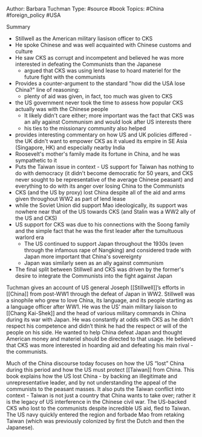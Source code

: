 Author:  Barbara Tuchman
Type: #source #book
Topics: #China #foreign_policy #USA

Summary
- Stillwell as the American military liasison officer to CKS
- He spoke Chinese and was well acquainted with Chinese customs and culture
- He saw CKS as corrupt and incompetent and believed he was more interested in defeating the Communists than the Japanese
	- argued that CKS was using lend lease to hoard materiel for the future fight with the communists
- Provides a counter-argument to the standard "how did the USA lose China?" line of reasoning:
	- plenty of aid was given, in fact, too much was given to CKS
- the US government never took the time to assess how popular CKS actually was with the Chinese people
	- It likely didn't care either; more important was the fact that CKS was an ally against Communism and would look after US interests there
	- his ties to the missionary community also helped
- provides interesting commentary on how US and UK policies differed - the UK didn't want to empower CKS as it valued its empire in SE Asia (Singapore, HK) and especially nearby India
- Roosevelt's mother's family made its fortune in China, and he was sympathetic to it
- Puts the Taiwan issue in context - US support for Taiwan has nothing to do with democracy (it didn't become democratic for 50 years, and CKS never sought to be representative of the average Chinese peasant) and everything to do with its anger over losing China to the Communists 
- CKS (and the US by proxy) lost China despite all of the aid and arms given throughout WW2 as part of lend lease
- while the Soviet Union did support Mao ideologically, its support was nowhere near that of the US towards CKS (and Stalin was a WW2 ally of the US and CKS)
- US support for CKS was due to his connections with the Soong family and the simple fact that he was the first leader after the tumultuous warlord era
	- The US continued to support Japan throughout the 1930s (even through the infamous rape of Nangking) and considered trade with Japan more important that China's sovereignty
	- Japan was similarly seen as an ally against communism 
- The final split between Stillwell and CKS was driven by the former's desire to integrate the Communists into the fight against Japan




Tuchman gives an account of US general Joseph [[Stillwell]]’s efforts in [[China]] from post-WW1 through the defeat of Japan in WW2. Stillwell was a sinophile who grew to love China, its language, and its people starting as a language officer after WW1. He was the US’ main military liaison to [[Chang Kai-Shek]] and the head of various military commands in China during its war with Japan. He was constantly at odds with CKS as he didn’t respect his competence and didn’t think he had the respect or will of the people on his side. He wanted to help China defeat Japan and thought American money and materiel should be directed to that usage. He believed that CKS was more interested in hoarding aid and defeating his main rival - the communists.

Much of the China discourse today focuses on how the US “lost” China during this period and how the US must protect [[Taiwan]] from China. This book explains how the US lost China - by backing an illegitimate and unrepresentative leader, and by not understanding the appeal of the communists to the peasant masses. It also puts the Taiwan conflict into context - Taiwan is not just a country that China wants to take over; rather it is the legacy of US interference in the Chinese civil war. The US-backed CKS who lost to the communists despite incredible US aid, fled to Taiwan. The US navy quickly entered the region and forbade Mao from retaking Taiwan (which was previously colonized by first the Dutch and then the Japanese).





